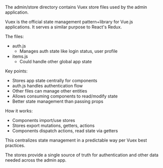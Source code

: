 The admin/store directory contains Vuex store files used by the admin application.

Vuex is the official state management pattern+library for Vue.js applications. It serves a similar purpose to React's Redux.

The files:

- auth.js
  - Manages auth state like login status, user profile
- items.js
  - Could handle other global app state

Key points:

- Stores app state centrally for components
- auth.js handles authentication flow
- Other files can manage other entities
- Allows consuming components to read/modify state
- Better state management than passing props

How it works:

- Components import/use stores
- Stores export mutations, getters, actions
- Components dispatch actions, read state via getters

This centralizes state management in a predictable way per Vuex best practices.

The stores provide a single source of truth for authentication and other data needed across the admin app.

